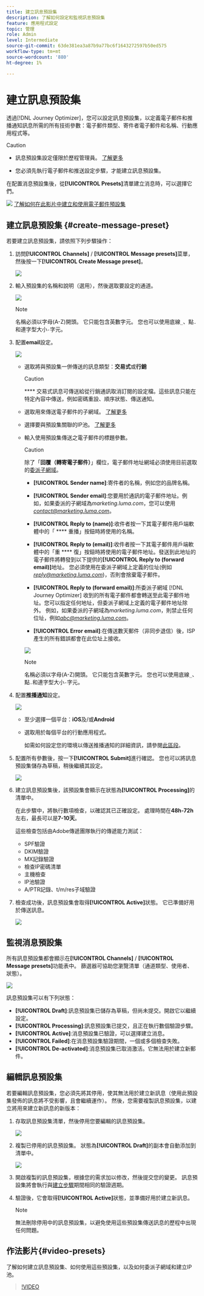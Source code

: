 ```yaml
---
title: 建立訊息預設集
description: 了解如何設定和監視訊息預設集
feature: 應用程式設定
topic: 管理
role: Admin
level: Intermediate
source-git-commit: 63de381ea3a87b9a77bc6f1643272597b50ed575
workflow-type: tm+mt
source-wordcount: '880'
ht-degree: 1%

---
```



# 建立訊息預設集

透過[!DNL Journey Optimizer]，您可以設定訊息預設集，以定義電子郵件和推播通知訊息所需的所有技術參數：電子郵件類型、寄件者電子郵件和名稱、行動應用程式等。

>[!CAUTION]
>
> * 訊息預設集設定僅限於歷程管理員。 [了解更多](../administration/ootb-product-profiles.md#journey-administrator)
   >
   > 
* 您必須先執行電子郵件和推送設定步驟，才能建立訊息預設集。


在配置消息預設集後，從&#x200B;**[!UICONTROL Presets]**&#x200B;清單建立消息時，可以選擇它們。

![](../assets/do-not-localize/how-to-video.png) [了解如何在此影片中建立和使用電子郵件預設集](#video-presets)

## 建立訊息預設集 {#create-message-preset}

若要建立訊息預設集，請依照下列步驟操作：

1. 訪問&#x200B;**[!UICONTROL Channels]** / **[!UICONTROL Message presets]**&#x200B;菜單，然後按一下&#x200B;**[!UICONTROL Create Message preset]**。

   ![](../assets/preset-create.png)

1. 輸入預設集的名稱和說明（選用），然後選取要設定的通道。

   ![](../assets/preset-general.png)

   >[!NOTE]
   >
   > 名稱必須以字母(A-Z)開頭。 它只能包含英數字元。 您也可以使用底線`_`、點`.`和連字型大小`-`字元。

1. 配置&#x200B;**email**&#x200B;設定。

   ![](../assets/preset-email.png)

   * 選取將與預設集一併傳送的訊息類型：**交易式**&#x200B;或&#x200B;**行銷**

      >[!CAUTION]
      >
      > **** 交易式訊息可傳送給從行銷通訊取消訂閱的設定檔。這些訊息只能在特定內容中傳送，例如密碼重設、順序狀態、傳送通知。

   * 選取用來傳送電子郵件的子網域。 [了解更多](about-subdomain-delegation.md)
   * 選擇要與預設集關聯的IP池。 [了解更多](ip-pools.md)
   * 輸入使用預設集傳送之電子郵件的標題參數。

      >[!CAUTION]
      >
      >除了「**回覆（轉寄電子郵件）**」欄位，電子郵件地址網域必須使用目前選取的[委派子網域](about-subdomain-delegation.md)。

      * **[!UICONTROL Sender name]**:寄件者的名稱，例如您的品牌名稱。

      * **[!UICONTROL Sender email]**:您要用於通訊的電子郵件地址。例如，如果委派的子網域為&#x200B;*marketing.luma.com*，您可以使用&#x200B;*contact@marketing.luma.com*。

      * **[!UICONTROL Reply to (name)]**:收件者按一下其電子郵件用戶端軟體中的「 **** 重播」按鈕時將使用的名稱。

      * **[!UICONTROL Reply to (email)]**:收件者按一下其電子郵件用戶端軟體中的「重 **** 復」按鈕時將使用的電子郵件地址。發送到此地址的電子郵件將轉發到以下提供的&#x200B;**[!UICONTROL Reply to (forward email)]**&#x200B;地址。 您必須使用在委派子網域上定義的位址(例如&#x200B;*reply@marketing.luma.com*)，否則會捨棄電子郵件。

      * **[!UICONTROL Reply to (forward email)]**:所委派子網域 [!DNL Journey Optimizer] 收到的所有電子郵件都會轉送至此電子郵件地址。您可以指定任何地址，但委派子網域上定義的電子郵件地址除外。 例如，如果委派的子網域為&#x200B;*marketing.luma.com*，則禁止任何位址，例如&#x200B;*abc@marketing.luma.com*。

      * **[!UICONTROL Error email]**:在傳送數天郵件（非同步退信）後，ISP產生的所有錯誤都會在此位址上接收。

      ![](../assets/preset-header.png)

      >[!NOTE]
      >
      >名稱必須以字母(A-Z)開頭。 它只能包含英數字元。 您也可以使用底線`_`、點`.`和連字型大小`-`字元。


1. 配置&#x200B;**推播通知**&#x200B;設定。

   ![](../assets/preset-push.png)

   * 至少選擇一個平台：**iOS**&#x200B;及/或&#x200B;**Android**

   * 選取用於每個平台的行動應用程式。

      如需如何設定您的環境以傳送推播通知的詳細資訊，請參閱[此區段](../push-gs.md)。

1. 配置所有參數後，按一下&#x200B;**[!UICONTROL Submit]**&#x200B;進行確認。 您也可以將訊息預設集儲存為草稿，稍後繼續其設定。

   ![](../assets/preset-submit.png)

1. 建立訊息預設集後，該預設集會顯示在狀態為&#x200B;**[!UICONTROL Processing]**&#x200B;的清單中。

   在此步驟中，將執行數項檢查，以確認其已正確設定。 處理時間在&#x200B;**48h-72h**&#x200B;左右，最長可以是&#x200B;**7-10天**。

   這些檢查包括由Adobe傳遞團隊執行的傳遞能力測試：

   * SPF驗證
   * DKIM驗證
   * MX記錄驗證
   * 檢查IP密碼清單
   * 主機檢查
   * IP池驗證
   * A/PTR記錄、t/m/res子域驗證

1. 檢查成功後，訊息預設集會取得&#x200B;**[!UICONTROL Active]**&#x200B;狀態。 它已準備好用於傳送訊息。

   <!-- later on, users will be notified in Pulse -->

   ![](../assets/preset-active.png)

## 監視消息預設集

所有訊息預設集都會顯示在&#x200B;**[!UICONTROL Channels]** / **[!UICONTROL Message presets]**&#x200B;功能表中。 篩選器可協助您瀏覽清單（通道類型、使用者、狀態）。

![](../assets/preset-filters.png)

訊息預設集可以有下列狀態：

* **[!UICONTROL Draft]**:訊息預設集已儲存為草稿，但尚未提交。開啟它以繼續設定。
* **[!UICONTROL Processing]**:訊息預設集已提交，且正在執行數個驗證步驟。
* **[!UICONTROL Active]**:消息預設集已驗證，可以選擇建立消息。
* **[!UICONTROL Failed]**:在消息預設集驗證期間，一個或多個檢查失敗。
* **[!UICONTROL De-activated]**:消息預設集已取消激活。它無法用於建立新郵件。

## 編輯訊息預設集

若要編輯訊息預設集，您必須先將其停用，使其無法用於建立新訊息（使用此預設集發佈的訊息將不受影響，且會繼續運作）。 然後，您需要複製訊息預設集，以建立將用來建立新訊息的新版本：

1. 存取訊息預設集清單，然後停用您要編輯的訊息預設集。

   ![](../assets/preset-deactivate.png)

1. 複製已停用的訊息預設集。 狀態為&#x200B;**[!UICONTROL Draft]**&#x200B;的副本會自動添加到清單中。

   ![](../assets/preset-duplicated.png)

1. 開啟複製的訊息預設集，根據您的需求加以修改，然後提交您的變更。 訊息預設集將會執行與[建立步驟](#create-message-preset)期間相同的驗證週期。

1. 驗證後，它會取得&#x200B;**[!UICONTROL Active]**&#x200B;狀態，並準備好用於建立新訊息。

   >[!NOTE]
   >
   >無法刪除停用中的訊息預設集，以避免使用這些預設集傳送訊息的歷程中出現任何問題。

## 作法影片{#video-presets}

了解如何建立訊息預設集、如何使用這些預設集，以及如何委派子網域和建立IP池。

>[!VIDEO](https://video.tv.adobe.com/v/334343?quality=12)
